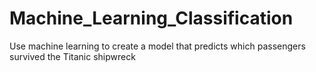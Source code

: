 # Machine_Learning_Classification
Use machine learning to create a model that predicts which passengers survived the Titanic shipwreck
